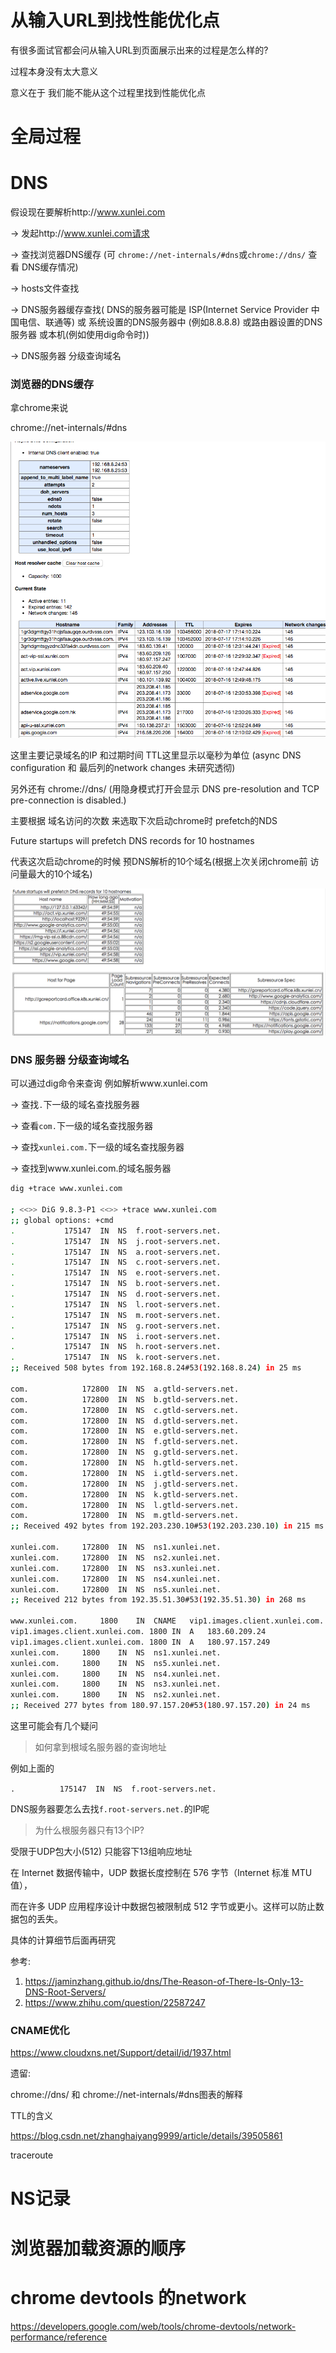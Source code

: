 # 从输入URL到找性能优化点

有很多面试官都会问从输入URL到页面展示出来的过程是怎么样的?

过程本身没有太大意义

意义在于 我们能不能从这个过程里找到性能优化点

# 全局过程

# DNS

假设现在要解析http://www.xunlei.com

-> 发起http://www.xunlei.com请求

-> 查找浏览器DNS缓存 (可  `chrome://net-internals/#dns`或`chrome://dns/` 查看 DNS缓存情况)

-> hosts文件查找

-> DNS服务器缓存查找( DNS的服务器可能是 ISP(Internet Service Provider 中国电信、联通等) 或 系统设置的DNS服务器中 (例如8.8.8.8) 或路由器设置的DNS服务器 或本机(例如使用dig命令时)) 

-> DNS服务器 分级查询域名

### 浏览器的DNS缓存 

拿chrome来说

chrome://net-internals/#dns

![dns缓存](/assets/QQ20180716-124635.png)

这里主要记录域名的IP 和过期时间 TTL这里显示以毫秒为单位 (async DNS configuration 和 最后列的network changes 未研究透彻)

另外还有 chrome://dns/ (用隐身模式打开会显示 DNS pre-resolution and TCP pre-connection is disabled.)

主要根据 域名访问的次数 来选取下次启动chrome时 prefetch的NDS 

Future startups will prefetch DNS records for 10 hostnames

代表这次启动chrome的时候 预DNS解析的10个域名(根据上次关闭chrome前 访问量最大的10个域名)

![prefetch dns](/assets/QQ20180716-125120.png)

###  DNS 服务器 分级查询域名

可以通过dig命令来查询 例如解析www.xunlei.com

-> 查找`.`下一级的域名查找服务器

-> 查看`com.`下一级的域名查找服务器

-> 查找`xunlei.com.`下一级的域名查找服务器

-> 查找到www.xunlei.com.的域名服务器

```bash
dig +trace www.xunlei.com

; <<>> DiG 9.8.3-P1 <<>> +trace www.xunlei.com
;; global options: +cmd
.			175147	IN	NS	f.root-servers.net.
.			175147	IN	NS	j.root-servers.net.
.			175147	IN	NS	a.root-servers.net.
.			175147	IN	NS	c.root-servers.net.
.			175147	IN	NS	e.root-servers.net.
.			175147	IN	NS	b.root-servers.net.
.			175147	IN	NS	d.root-servers.net.
.			175147	IN	NS	l.root-servers.net.
.			175147	IN	NS	m.root-servers.net.
.			175147	IN	NS	g.root-servers.net.
.			175147	IN	NS	i.root-servers.net.
.			175147	IN	NS	h.root-servers.net.
.			175147	IN	NS	k.root-servers.net.
;; Received 508 bytes from 192.168.8.24#53(192.168.8.24) in 25 ms

com.			172800	IN	NS	a.gtld-servers.net.
com.			172800	IN	NS	b.gtld-servers.net.
com.			172800	IN	NS	c.gtld-servers.net.
com.			172800	IN	NS	d.gtld-servers.net.
com.			172800	IN	NS	e.gtld-servers.net.
com.			172800	IN	NS	f.gtld-servers.net.
com.			172800	IN	NS	g.gtld-servers.net.
com.			172800	IN	NS	h.gtld-servers.net.
com.			172800	IN	NS	i.gtld-servers.net.
com.			172800	IN	NS	j.gtld-servers.net.
com.			172800	IN	NS	k.gtld-servers.net.
com.			172800	IN	NS	l.gtld-servers.net.
com.			172800	IN	NS	m.gtld-servers.net.
;; Received 492 bytes from 192.203.230.10#53(192.203.230.10) in 215 ms

xunlei.com.		172800	IN	NS	ns1.xunlei.net.
xunlei.com.		172800	IN	NS	ns2.xunlei.net.
xunlei.com.		172800	IN	NS	ns3.xunlei.net.
xunlei.com.		172800	IN	NS	ns4.xunlei.net.
xunlei.com.		172800	IN	NS	ns5.xunlei.net.
;; Received 212 bytes from 192.35.51.30#53(192.35.51.30) in 268 ms

www.xunlei.com.		1800	IN	CNAME	vip1.images.client.xunlei.com.
vip1.images.client.xunlei.com. 1800 IN	A	183.60.209.24
vip1.images.client.xunlei.com. 1800 IN	A	180.97.157.249
xunlei.com.		1800	IN	NS	ns1.xunlei.net.
xunlei.com.		1800	IN	NS	ns5.xunlei.net.
xunlei.com.		1800	IN	NS	ns4.xunlei.net.
xunlei.com.		1800	IN	NS	ns3.xunlei.net.
xunlei.com.		1800	IN	NS	ns2.xunlei.net.
;; Received 277 bytes from 180.97.157.20#53(180.97.157.20) in 24 ms
```

这里可能会有几个疑问

> 如何拿到根域名服务器的查询地址

例如上面的  

`.			175147	IN	NS	f.root-servers.net.`

DNS服务器要怎么去找`f.root-servers.net.`的IP呢

> 为什么根服务器只有13个IP?

受限于UDP包大小(512) 只能容下13组响应地址

在 Internet 数据传输中，UDP 数据长度控制在 576 字节（Internet 标准 MTU 值），

而在许多 UDP 应用程序设计中数据包被限制成 512 字节或更小。这样可以防止数据包的丢失。

具体的计算细节后面再研究 

参考: 

1. https://jaminzhang.github.io/dns/The-Reason-of-There-Is-Only-13-DNS-Root-Servers/
2. https://www.zhihu.com/question/22587247

### CNAME优化

https://www.cloudxns.net/Support/detail/id/1937.html

遗留:


chrome://dns/ 和 chrome://net-internals/#dns图表的解释

TTL的含义

https://blog.csdn.net/zhanghaiyang9999/article/details/39505861

traceroute

# NS记录

# 浏览器加载资源的顺序

# chrome devtools 的network

https://developers.google.com/web/tools/chrome-devtools/network-performance/reference
